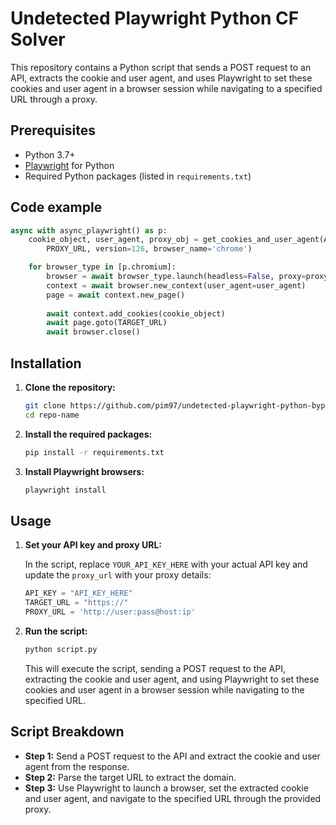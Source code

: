 # Undetected Playwright Python CF Solver

This repository contains a Python script that sends a POST request to an API, extracts the cookie and user agent, and uses Playwright to set these cookies and user agent in a browser session while navigating to a specified URL through a proxy.

## Prerequisites

- Python 3.7+
- [Playwright](https://playwright.dev/python/docs/intro) for Python
- Required Python packages (listed in `requirements.txt`)

## Code example
```python
async with async_playwright() as p:
    cookie_object, user_agent, proxy_obj = get_cookies_and_user_agent(API_KEY, TARGET_URL, 
        PROXY_URL, version=126, browser_name='chrome')

    for browser_type in [p.chromium]:
        browser = await browser_type.launch(headless=False, proxy=proxy_obj, channel='chrome')
        context = await browser.new_context(user_agent=user_agent)
        page = await context.new_page()
        
        await context.add_cookies(cookie_object)
        await page.goto(TARGET_URL)
        await browser.close()
```

## Installation

1. **Clone the repository:**

    ```bash
    git clone https://github.com/pim97/undetected-playwright-python-bypass-cloudflare.git
    cd repo-name
    ```

2. **Install the required packages:**

    ```bash
    pip install -r requirements.txt
    ```

3. **Install Playwright browsers:**

    ```bash
    playwright install
    ```

## Usage

1. **Set your API key and proxy URL:**

    In the script, replace `YOUR_API_KEY_HERE` with your actual API key and update the `proxy_url` with your proxy details:

    ```python
    API_KEY = "API_KEY_HERE"
    TARGET_URL = "https://"
    PROXY_URL = 'http://user:pass@host:ip'
    ```

2. **Run the script:**

    ```bash
    python script.py
    ```

    This will execute the script, sending a POST request to the API, extracting the cookie and user agent, and using Playwright to set these cookies and user agent in a browser session while navigating to the specified URL.

## Script Breakdown

- **Step 1:** Send a POST request to the API and extract the cookie and user agent from the response.
- **Step 2:** Parse the target URL to extract the domain.
- **Step 3:** Use Playwright to launch a browser, set the extracted cookie and user agent, and navigate to the specified URL through the provided proxy.

